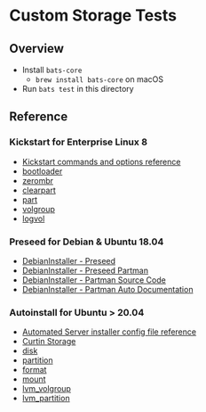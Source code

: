 # Custom Storage Tests

## Overview
- Install `bats-core`
  - `brew install bats-core` on macOS
- Run `bats test` in this directory

## Reference

### Kickstart for Enterprise Linux 8
- [Kickstart commands and options reference](https://access.redhat.com/documentation/en-us/red_hat_enterprise_linux/8/html/system_design_guide/kickstart-commands-and-options-reference_system-design-guide#kickstart-commands-for-installation-program-configuration-and-flow-control_kickstart-commands-and-options-reference)
- [bootloader](https://access.redhat.com/documentation/en-us/red_hat_enterprise_linux/8/html/system_design_guide/kickstart-commands-and-options-reference_system-design-guide#bootloader-required_kickstart-commands-for-handling-storage)
- [zerombr](https://access.redhat.com/documentation/en-us/red_hat_enterprise_linux/8/html/system_design_guide/kickstart-commands-and-options-reference_system-design-guide#zerombr_kickstart-commands-for-handling-storage)
- [clearpart](https://access.redhat.com/documentation/en-us/red_hat_enterprise_linux/8/html/system_design_guide/kickstart-commands-and-options-reference_system-design-guide#clearpart_kickstart-commands-for-handling-storage)
- [part](https://access.redhat.com/documentation/en-us/red_hat_enterprise_linux/8/html/system_design_guide/kickstart-commands-and-options-reference_system-design-guide#part-or-partition_kickstart-commands-for-handling-storage)
- [volgroup](https://access.redhat.com/documentation/en-us/red_hat_enterprise_linux/8/html/system_design_guide/kickstart-commands-and-options-reference_system-design-guide#volgroup_kickstart-commands-for-handling-storage)
- [logvol](https://access.redhat.com/documentation/en-us/red_hat_enterprise_linux/8/html/system_design_guide/kickstart-commands-and-options-reference_system-design-guide#logvol_kickstart-commands-for-handling-storage)

### Preseed for Debian & Ubuntu 18.04
- [DebianInstaller - Preseed](https://wiki.debian.org/DebianInstaller/Preseed)
- [DebianInstaller - Preseed Partman](https://d-i.debian.org/manual/en.amd64/apbs04.html#preseed-partman)
- [DebianInstaller - Partman Source Code](https://salsa.debian.org/installer-team?filter=Partman)
- [DebianInstaller - Partman Auto Documentation](https://salsa.debian.org/installer-team/debian-installer/-/blob/master/doc/devel/partman-auto-recipe.txt)

### Autoinstall for Ubuntu > 20.04
- [Automated Server installer config file reference](https://ubuntu.com/server/docs/install/autoinstall-reference)
- [Curtin Storage](https://curtin.readthedocs.io/en/latest/topics/storage.html)
- [disk](https://curtin.readthedocs.io/en/latest/topics/storage.html#disk-command)
- [partition](https://curtin.readthedocs.io/en/latest/topics/storage.html#partition-command)
- [format](https://curtin.readthedocs.io/en/latest/topics/storage.html#format-command)
- [mount](https://curtin.readthedocs.io/en/latest/topics/storage.html#mount-command)
- [lvm_volgroup](https://curtin.readthedocs.io/en/latest/topics/storage.html#lvm-volgroup-command)
- [lvm_partition](https://curtin.readthedocs.io/en/latest/topics/storage.html#lvm-partition-command)
